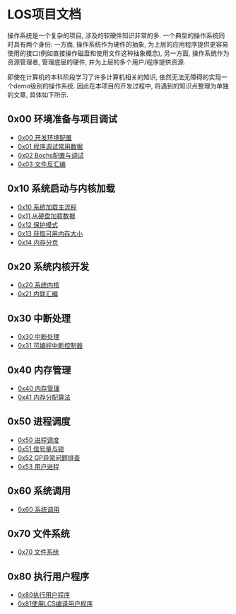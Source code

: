 LOS项目文档
===================

操作系统是一个复杂的项目, 涉及的软硬件知识非常的多. 一个典型的操作系统同时具有两个身份: 一方面, 操作系统作为硬件的抽象, 为上层的应用程序提供更容易使用的接口(例如直接操作磁盘和使用文件这种抽象概念), 另一方面, 操作系统作为资源管理者, 管理底层的硬件, 并为上层的多个用户/程序提供资源.

即使在计算机的本科阶段学习了许多计算机相关的知识, 依然无法无障碍的实现一个demo级别的操作系统. 因此在本项目的开发过程中, 将遇到的知识点整理为单独的文章, 具体如下所示.




0x00 环境准备与项目调试
-------------------------------

- [0x00 开发环境配置](0x00开发环境配置.md)
- [0x01 程序调试常用数据](0x01程序调试常用数据.md)
- [0x02 Bochs配置与调试](0x02Bochs配置与调试.md)
- [0x03 文件反汇编](0x03文件反汇编.md)


0x10 系统启动与内核加载
---------------------

- [0x10 系统加载主流程](0x10系统加载主流程.md)
- [0x11 从硬盘加载数据](https://www.kn0sky.com/?p=42#%E7%A1%AC%E7%9B%98%E7%AE%80%E4%BB%8B)
- [0x12 保护模式](0x12保护模式.md)
- [0x13 获取可用内存大小](0x13获取可用内存大小.md)
- [0x14 内存分页](0x14内存分页.md)

0x20 系统内核开发
-----------------

- [0x20 系统内核](0x20系统内核.md)
- [0x21 内联汇编](0x21内联汇编.md)

0x30 中断处理
-----------------

- [0x30 中断处理](0x30中断处理.md)
- [0x31 可编程中断控制器](https://www.kn0sky.com/?p=47#%E5%8F%AF%E7%BC%96%E7%A8%8B%E4%B8%AD%E6%96%AD%E6%8E%A7%E5%88%B6%E5%99%A8-8259a)

0x40 内存管理
-----------------

- [0x40 内存管理](0x40内存管理.md)
- [0x41 内存分配算法](0x41内存分配算法.md)

0x50 进程调度
-----------------

- [0x50 进程调度](0x50进程调度.md)
- [0x51 信号量与锁](0x51信号量与锁.md)
- [0x52 GP异常问题排查](0x52GP异常问题排查.md)
- [0x53 用户进程](#)

0x60 系统调用
-----------------

- [0x60 系统调用](0x60系统调用.md)


0x70 文件系统
-----------------

- [0x70 文件系统](0x70文件系统.md)


0x80 执行用户程序
-----------------

- [0x80执行用户程序](0x80执行用户程序.md)
- [0x81使用LCS编译用户程序](0x81使用LCS编译用户程序.md)
